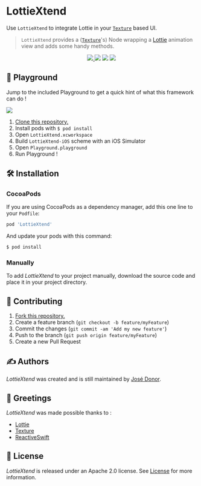 # LottieXtend

Use `LottieXtend` to integrate Lottie in your [`Texture`](https://github.com/TextureGroup/Texture) based UI.
> `LottieXtend` provides a ([`Texture`](https://github.com/TextureGroup/Texture)'s) Node wrapping a [Lottie](https://github.com/airbnb/lottie-ios) animation view and adds some handy methods.
<p align="center">
	<a href="https://swift.org">
        <img src="https://img.shields.io/badge/Swift-4.2-orange.svg" />
    </a>
    <a>
        <img src="https://img.shields.io/badge/platform-iOS-lightgrey.svg" />
    </a>
    <a>
          <img src="https://img.shields.io/github/release/iDonJose/LottieXtend.svg" />
    </a>
    <a href="https://cocoapods.org/pods/LottieXtend">
          <img src="https://img.shields.io/cocoapods/v/LottieXtend.svg" />
    </a>
</p>


## 🎲 Playground

Jump to the included Playground to get a quick hint of what this framework can do !

![](https://github.com/iDonJose/LottieXtend/raw/master/Meta/Playground.gif)

 1. [Clone this repository.](https://github.com/idonjose/LottieXtend/archive/master.zip)
 1. Install pods with `$ pod install`
 1. Open `LottieXtend.xcworkspace`
 1. Build `LottieXtend-iOS` scheme with an iOS Simulator
 1. Open `Playground.playground`
 1. Run Playground !


## 🛠 Installation

### CocoaPods

If you are using CocoaPods as a dependency manager, add this one line to your `Podfile`:

```ruby
pod 'LottieXtend'
```

And update your pods with this command:

```bash
$ pod install
```

### Manually

To add *LottieXtend* to your project manually, download the source code and place it in your project directory.


## 👋 Contributing

1. [Fork this repository.](https://github.com/idonjose/LottieXtend/fork)
1. Create a feature branch (`git checkout -b feature/myFeature`)
1. Commit the changes (`git commit -am 'Add my new feature'`)
1. Push to the branch (`git push origin feature/myFeature`)
1. Create a new Pull Request


## ✍️ Authors
*LottieXtend* was created and is still maintained by [José Donor](donor.develop@gmail.com).

## 👏 Greetings
*LottieXtend* was made possible thanks to :
- [Lottie](https://github.com/airbnb/lottie-ios)
- [Texture](https://github.com/TextureGroup/Texture)
- [ReactiveSwift](https://github.com/ReactiveCocoa/ReactiveSwift)

## 📃 License
*LottieXtend* is released under an Apache 2.0 license. See [License](https://github.com/idonjose/LottieXtend/blob/master/LICENSE) for more information.
